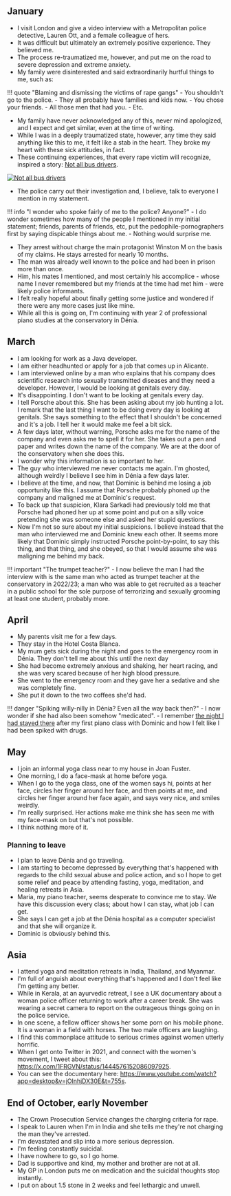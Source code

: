 ## January

- I visit London and give a video interview with a Metropolitan police detective, Lauren Ott, and a female colleague of hers.
- It was difficult but ultimately an extremely positive experience. They believed me.
- The process re-traumatized me, however, and put me on the road to severe depression and extreme anxiety.
- My family were disinterested and said extraordinarily hurtful things to me, such as:

!!! quote "Blaming and dismissing the victims of rape gangs"
    - You shouldn't go to the police. 
    - They all probably have families and kids now.
    - You chose your friends. 
    - All those men that had you.
    - Etc.
    
- My family have never acknowledged any of this, never mind apologized, and I expect and get similar, even at the time of writing. 
- While I was in a deeply traumatized state, however, any time they said anything like this to me, it felt like a stab in the heart. They broke my heart with these sick attitudes, in fact. 
- These continuing experiences, that every rape victim will recognize, inspired a story: [Not all bus drivers](https://medium.com/@forgivenet/not-all-bus-drivers-5caf8f5fa083).

[![Not all bus drivers](https://miro.medium.com/v2/resize:fit:1100/format:webp/0*VWSen-0kx7mIPuWg)](https://medium.com/@forgivenet/not-all-bus-drivers-5caf8f5fa083)

- The police carry out their investigation and, I believe, talk to everyone I mention in my statement.

!!! info "I wonder who spoke fairly of me to the police? Anyone?"
    - I do wonder sometimes how many of the people I mentioned in my initial statement; friends, parents of friends, etc, put the pedophile-pornographers first by saying dispicable things about me.
    - Nothing would surprise me.

- They arrest without charge the main protagonist Winston M on the basis of my claims. He stays arrested for nearly 10 months.
- The man was already well known to the police and had been in prison more than once.
- Him, his mates I mentioned, and most certainly his accomplice - whose name I never remembered but my friends at the time had met him - were likely police informants.
- I felt really hopeful about finally getting some justice and wondered if there were any more cases just like mine.
- While all this is going on, I'm continuing with year 2 of professional piano studies at the conservatory in Dénia.

## March

- I am looking for work as a Java developer.
- I am either headhunted or apply for a job that comes up in Alicante.
- I am interviewed online by a man who explains that his company does scientific research into sexually transmitted diseases and they need a developer. However, I would be looking at genitals every day. 
- It's disappointing. I don't want to be looking at genitals every day.
- I tell Porsche about this. She has been asking about my job hunting a lot. I remark that the last thing I want to be doing every day is looking at genitals. She says something to the effect that I shouldn't be concerned and it's a job. I tell her it would make me feel a bit sick.
- A few days later, without warning, Porsche asks me for the name of the company and even asks me to spell it for her. She takes out a pen and paper and writes down the name of the company. We are at the door of the conservatory when she does this.
- I wonder why this information is so important to her.
- The guy who interviewed me never contacts me again. I'm ghosted, although weirdly I believe I see him in Dénia a few days later.
- I believe at the time, and now, that Dominic is behind me losing a job opportunity like this. I assume that Porsche probably phoned up the company and maligned me at Dominic's request.
- To back up that suspicion, Klara Sarkadi had previously told me that Porsche had phoned her up at some point and put on a silly voice pretending she was someone else and asked her stupid questions.
- Now I'm not so sure about my initial suspicions. I believe instead that the man who interviewed me and Dominic knew each other. It seems more likely that Dominic simply instructed Porsche point-by-point, to say this thing, and that thing, and she obeyed, so that I would assume she was maligning me behind my back.

!!! important "The trumpet teacher?"
    - I now believe the man I had the interview with is the same man who acted as trumpet teacher at the conservatory in 2022/23; a man who was able to get recruited as a teacher in a public school for the sole purpose of terrorizing and sexually grooming at least one student, probably more.

## April

- My parents visit me for a few days.
- They stay in the Hotel Costa Blanca.
- My mum gets sick during the night and goes to the emergency room in Dénia. They don't tell me about this until the next day
- She had become extremely anxious and shaking, her heart racing, and she was very scared because of her high blood pressure.
- She went to the emergency room and they gave her a sedative and she was completely fine.
- She put it down to the two coffees she'd had.

!!! danger "Spiking willy-nilly in Dénia? Even all the way back then?"
    - I now wonder if she had also been somehow "medicated".
    - I remember [the night I had stayed there](2014.md#first-piano-class-at-the-end-end-of-september) after my first piano class with Dominic and how I felt like I had been spiked with drugs.

## May

- I join an informal yoga class near to my house in Joan Fuster.
- One morning, I do a face-mask at home before yoga.
- When I go to the yoga class, one of the women says hi, points at her face, circles her finger around her face, and then points at me, and circles her finger around her face again, and says very nice, and smiles weirdly.
- I'm really surprised. Her actions make me think she has seen me with my face-mask on but that's not possible.
- I think nothing more of it.

### Planning to leave

- I plan to leave Dénia and go traveling.
- I am starting to become depressed by everything that's happened with regards to the child sexual abuse and police action, and so I hope to get some relief and peace by attending fasting, yoga, meditation, and healing retreats in Asia.
- Maria, my piano teacher, seems desperate to convince me to stay. We have this discussion every class; about how I can stay, what job I can get.
- She says I can get a job at the Dénia hospital as a computer specialist and that she will organize it. 
- Dominic is obviously behind this.

## Asia

- I attend yoga and meditation retreats in India, Thailand, and Myanmar.
- I'm full of anguish about everything that's happened and I don't feel like I'm getting any better.
- While in Kerala, at an ayurvedic retreat, I see a UK documentary about a woman police officer returning to work after a career break. She was wearing a secret camera to report on the outrageous things going on in the police service.
- In one scene, a fellow officer shows her some porn on his mobile phone. It is a woman in a field with horses. The two male officers are laughing.
- I find this commonplace attitude to serious crimes against women utterly horrific.
- When I get onto Twitter in 2021, and connect with the women's movement, I tweet about this: https://x.com/1FRGVN/status/1444576152086097925.
- You can see the documentary here: https://www.youtube.com/watch?app=desktop&v=jOlnhjDX30E&t=755s.

## End of October, early November 

- The Crown Prosecution Service changes the charging criteria for rape.
- I speak to Lauren when I'm in India and she tells me they're not charging the man they've arrested.
- I'm devastated and slip into a more serious depression.
- I'm feeling constantly suicidal.
- I have nowhere to go, so I go home.
- Dad is supportive and kind, my mother and brother are not at all.
- My GP in London puts me on medication and the suicidal thoughts stop instantly.
- I put on about 1.5 stone in 2 weeks and feel lethargic and unwell.
